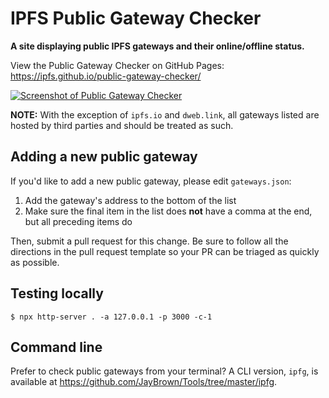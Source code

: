 # IPFS Public Gateway Checker

**A site displaying public IPFS gateways and their online/offline status.**

View the Public Gateway Checker on GitHub Pages: https://ipfs.github.io/public-gateway-checker/

[![Screenshot of Public Gateway Checker](https://gateway.ipfs.io/ipfs/QmdRug9VoYcuaSC2c5KkJuxYfYNvUWdUdZhm5VmNimjfLd)](https://ipfs.github.io/public-gateway-checker/)

**NOTE:** With the exception of `ipfs.io` and `dweb.link`, all gateways listed are hosted by third parties and should be treated as such.

## Adding a new public gateway

If you'd like to add a new public gateway, please edit `gateways.json`:
1. Add the gateway's address to the bottom of the list
2. Make sure the final item in the list does **not** have a comma at the end, but all preceding items do

Then, submit a pull request for this change. Be sure to follow all the directions in the pull request template so your PR can be triaged as quickly as possible.

## Testing locally

```console
$ npx http-server . -a 127.0.0.1 -p 3000 -c-1
```

## Command line

Prefer to check public gateways from your terminal? A CLI version, `ipfg`, is available at https://github.com/JayBrown/Tools/tree/master/ipfg.
